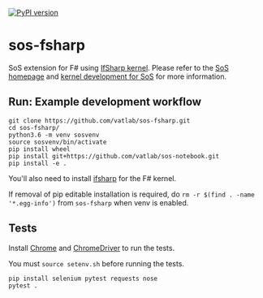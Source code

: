 [![PyPI version](https://badge.fury.io/py/sos-fsharp.svg)](https://badge.fury.io/py/sos-fsharp)

# sos-fsharp
SoS extension for F# using [IfSharp kernel](https://github.com/fsprojects/IfSharp). Please refer to the [SoS homepage](http://vatlab.github.io/SOS) and [kernel development for SoS](https://vatlab.github.io/sos-docs/doc/user_guide/language_module.html) for more information.

## Run: Example development workflow


```
git clone https://github.com/vatlab/sos-fsharp.git
cd sos-fsharp/
python3.6 -m venv sosvenv
source sosvenv/bin/activate
pip install wheel
pip install git+https://github.com/vatlab/sos-notebook.git
pip install -e .

```

You'll also need to install [ifsharp](https://github.com/fsprojects/IfSharp) for the F# kernel.



If removal of pip editable installation is required, do `rm -r $(find . -name '*.egg-info')` from `sos-fsharp` when venv is enabled.


## Tests

Install [Chrome](https://www.google.com/chrome/browser/) and [ChromeDriver](https://chromedriver.storage.googleapis.com/index.html?path=75.0.3770.90/) to run the tests.

You must `source setenv.sh` before running the tests.

```
pip install selenium pytest requests nose
pytest .
```


